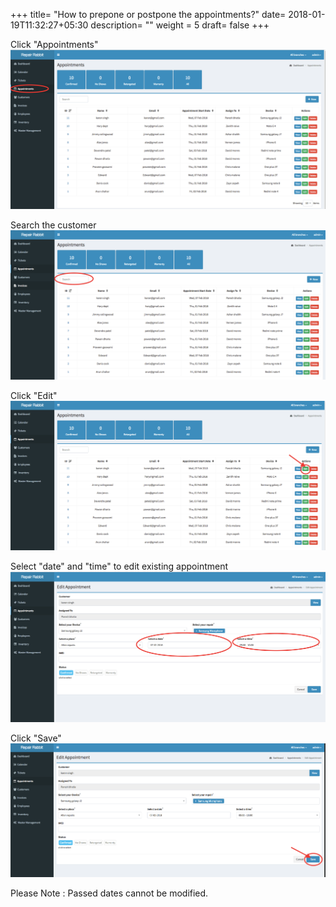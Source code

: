 +++
title= "How to prepone or postpone the appointments?"
date= 2018-01-19T11:32:27+05:30
description= ""
weight = 5
draft= false
+++

Click "Appointments" 
![How to prepone or postpone the appointments?](/images/appointments/how_to_prepone_or_postpone_appointments/go_to_appointments.png)

Search the customer
![How to prepone or postpone the appointments?](/images/appointments/how_to_prepone_or_postpone_appointments/search_the_customer_to_edit.png)

Click "Edit"
![How to prepone or postpone the appointments?](/images/appointments/how_to_prepone_or_postpone_appointments/click_edit.png)

Select "date" and "time" to edit existing appointment
![How to prepone or postpone the appointments?](/images/appointments/how_to_prepone_or_postpone_appointments/select_date_and_time.png)

Click "Save"
![How to prepone or postpone the appointments?](/images/appointments/how_to_prepone_or_postpone_appointments/click_save.png)


Please Note : Passed dates cannot be modified. 

